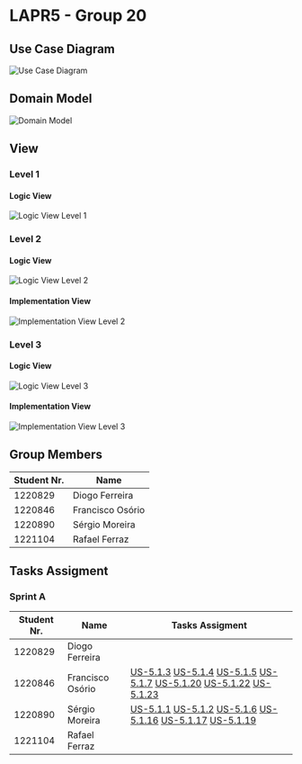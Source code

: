 # LAPR5 - Group 20 

## Use Case Diagram

![Use Case Diagram](use-case-diagram/use-case-diagram.svg "Use Case Diagram")

## Domain Model

![Domain Model](domain-model/domain-model.svg "A Domain Model")

## View

### Level 1

#### Logic View

![Logic View Level 1](views/level1/logic-view.svg "Logic View Level 1")

### Level 2

#### Logic View

![Logic View Level 2](views/level2/logic-view.svg "Logic View Level 2")

#### Implementation View

![Implementation View Level 2](views/level2/implementation-view.svg "Implementation View Level 2")

### Level 3

#### Logic View

![Logic View Level 3](views/level3/logic-view.svg "Logic View Level 3")

#### Implementation View

![Implementation View Level 3](views/level3/implemention-view.svg "Implementation View Level 3")

## Group Members

| Student Nr. | Name            |
| ----------- | --------------- |
|1220829      | Diogo Ferreira  |
|1220846      | Francisco Osório|
|1220890      | Sérgio Moreira  |
|1221104      | Rafael Ferraz   |

## Tasks Assigment

### Sprint A

| Student Nr. | Name            |Tasks Assigment |
| ----------- | --------------- |--------------- |
|1220829      | Diogo Ferreira  |                |
|1220846      | Francisco Osório|[US-5.1.3](sprint-a/us-5.1.3/readme.md) [US-5.1.4](sprint-a/us-5.1.4/readme.md) [US-5.1.5](sprint-a/us-5.1.5/readme.md)  [US-5.1.7](sprint-a/us-5.1.7/readme.md)  [US-5.1.20](sprint-a/us-5.1.20/readme.md) [US-5.1.22](sprint-a/us-5.1.22/readme.md) [US-5.1.23](sprint-a/us-5.1.23/readme.md)                |
|1220890      | Sérgio Moreira  | [US-5.1.1](sprint-a/us-5.1.1/readme.md) [US-5.1.2](sprint-a/us-5.1.2/readme.md) [US-5.1.6](sprint-a/us-5.1.6/readme.md)  [US-5.1.16](sprint-a/us-5.1.16/readme.md)  [US-5.1.17](sprint-a/us-5.1.17/readme.md) [US-5.1.19](sprint-a/us-5.1.19/readme.md)  |
|1221104      | Rafael Ferraz   |                |